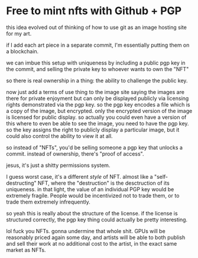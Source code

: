 # Free to mint nfts with Github + PGP

this idea evolved out of thinking of how to use git as an image hosting site for my art.

if I add each art piece in a separate commit, I'm essentially putting them on a blockchain.

we can imbue this setup with uniqueness by including a public pgp key in the commit, and selling the private key to whoever wants 
to own the "NFT"

so there is real ownership in a thing: the ability to challenge the public key. 

now just add a terms of use thing to the image site saying the images are there for private enjoyment but can only be displayed publicly via 
licensing rights demonstrated via the pgp key. so the pgp key encodes a file which is a copy of the image, but encrypted. only the encrypted 
version of the image is licensed for public display. so actually you could even have a version of this where to even be able to see the 
image, you need to have the pgp key. so the key assigns the right to publicly display a particular image, but it could also 
control the ability to view it at all.

so instead of "NFTs", you'd be selling someone a pgp key that unlocks a commit. instead of ownership, there's "proof of access". 

jesus, it's just a shitty permissions system. 

I guess worst case, it's a different *style* of NFT. almost like a "self-destructing" NFT, 
where the "destruction" is the desctruction of its uniqueness. in that light, the value
of an individual PGP key would be extremely fragile. People would be incentivized not to trade them,
or to trade them extremely infrequently. 

so yeah this is really about the structure of the license. if the license is structured correctly, the pgp key thing could actually be
pretty interesting. 

lol fuck you NFTs. gonna undermine that whole shit. GPUs will be reasonably priced again some day, and artists 
will be able to both publish and sell their work at no additional cost to the artist, in the exact same market as NFTs.
